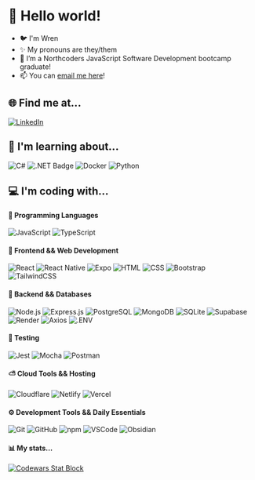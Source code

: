 # 👋 Hello world!

- 🐦 I'm Wren
- ✨ My pronouns are they/them
- 🌱 I’m a Northcoders JavaScript Software Development bootcamp graduate!
- 📫 You can [email me here](mailto:wren.hawthorne@outlook.com)!

## 🌐 Find me at...
[![LinkedIn](https://img.shields.io/badge/LinkedIn-24283b?style=for-the-badge&logo=linkedin&logoColor=0A66C2)](https://linkedin.com/in/wren-h) 

## 👀 I'm learning about...
![C#](https://img.shields.io/badge/-C%23-24283b?style=for-the-badge&logo=cplusplus&logoColor=88C0D0)
![.NET Badge](https://img.shields.io/badge/-.NET-24283b?style=for-the-badge&logo=dotnet&logoColor=88C0D0)
![Docker](https://img.shields.io/badge/-Docker-24283b?style=for-the-badge&logo=docker&logoColor=B48EAD)
![Python](https://img.shields.io/badge/-Python-24283b?style=for-the-badge&logo=python&logoColor=EBCB8B)

## 💻 I'm coding with...
#### 🔨 Programming Languages
![JavaScript](https://img.shields.io/badge/-JavaScript-24283b?style=for-the-badge&logo=javascript&logoColor=EBCB8B)
![TypeScript](https://img.shields.io/badge/-TypeScript-24283b?style=for-the-badge&logo=typescript&logoColor=3178C6)

#### 🚧 Frontend && Web Development
![React](https://img.shields.io/badge/-React-24283b?style=for-the-badge&logo=react&logoColor=%2361DAFB)
![React Native](https://img.shields.io/badge/React_Native-24283b?style=for-the-badge&logo=react&logoColor=%2361DAFB)
![Expo](https://img.shields.io/badge/Expo-24283b?style=for-the-badge&logo=expo&logoColor=000020)
![HTML](https://img.shields.io/badge/-HTML-24283b?style=for-the-badge&logo=html5&logoColor=D08770)
![CSS](https://img.shields.io/badge/-CSS-24283b?style=for-the-badge&logo=css&logoColor=81A1C1)
![Bootstrap](https://img.shields.io/badge/-Bootstrap-24283b?style=for-the-badge&logo=bootstrap&logoColor=8FBCBB)
![TailwindCSS](https://img.shields.io/badge/-TailwindCSS-24283b?style=for-the-badge&logo=tailwindcss&logoColor=8FBCBB)

#### 💽 Backend && Databases
![Node.js](https://img.shields.io/badge/-Node.js-24283b?style=for-the-badge&logo=node.js&logoColor=A3BE8C)
![Express.js](https://img.shields.io/badge/Express.js-24283b?style=for-the-badge&logo=express&logoColor=%2361DAFB)
![PostgreSQL](https://img.shields.io/badge/-PostgreSQL-24283b?style=for-the-badge&logo=postgresql&logoColor=81A1C1)
![MongoDB](https://img.shields.io/badge/MongoDB-24283b?style=for-the-badge&logo=mongodb&logoColor=234ea94b)
![SQLite](https://img.shields.io/badge/-SQLite-24283b?style=for-the-badge&logo=sqlite&logoColor=B48EAD)
![Supabase](https://img.shields.io/badge/Supabase-24283b?style=for-the-badge&logo=supabase&logoColor=3FCF8E)
![Render](https://img.shields.io/badge/Render-24283b?logo=render&logoColor=fff&style=for-the-badge)
![Axios](https://img.shields.io/badge/Axios-24283b?logo=axios&logoColor=5A29E4&style=for-the-badge)
![.ENV](https://img.shields.io/badge/.ENV-24283b?logo=dotenv&logoColor=ECD53F&style=for-the-badge)

#### 🧪 Testing
![Jest](https://img.shields.io/badge/-Jest-24283b?style=for-the-badge&logo=jest&logoColor=8c4351)
![Mocha](https://img.shields.io/badge/-Mocha-24283b?style=for-the-badge&logo=mocha&logoColor=D08770)
![Postman](https://img.shields.io/badge/-Postman-24283b?style=for-the-badge&logo=postman&logoColor=D08770)

#### ⛅ Cloud Tools && Hosting
![Cloudflare](https://img.shields.io/badge/Cloudflare-24283b?style=for-the-badge&logo=Cloudflare&logoColor=F38020)
![Netlify](https://img.shields.io/badge/Netlify-24283b?style=for-the-badge&logo=netlify&logoColor=#00C7B7)
![Vercel](https://img.shields.io/badge/Vercel-24283b?style=for-the-badge&logo=vercel&logoColor=#23000000)

#### ⚙ Development Tools && Daily Essentials
![Git](https://img.shields.io/badge/-Git-24283b?style=for-the-badge&logo=git&logoColor=5E81AC)
![GitHub](https://img.shields.io/badge/-GitHub-24283b?style=for-the-badge&logo=github&logoColor=8FBCBB)
![npm](https://img.shields.io/badge/-npm-24283b?style=for-the-badge&logo=npm&logoColor=BF616A)
![VSCode](https://custom-icon-badges.demolab.com/badge/Visual%20Studio%20Code-24283b?style=for-the-badge&logo=vsc&logoColor=0078d7)
![Obsidian](https://img.shields.io/badge/Obsidian-24283b?style=for-the-badge&logo=obsidian&logoColor=8B5CF6)

#### 📊 My stats...
[![Codewars Stat Block](https://github.r2v.ch/codewars?user=smlbrd&theme=purple_dark)](https://www.codewars.com/users/smlbrd)
